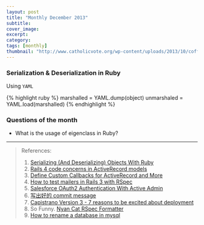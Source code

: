 ```yaml
---
layout: post
title: "Monthly December 2013"
subtitle:
cover_image:
excerpt:
category:
tags: [monthly]
thumbnail: "http://www.catholicvote.org/wp-content/uploads/2013/10/coffee-ending.jpg"
---
```


### Serialization & Deserialization in Ruby

Using `YAML`

{% highlight ruby %}
marshalled = YAML.dump(object)
unmarshaled = YAML.load(marshalled)
{% endhighlight %}

### Questions of the month

* What is the usage of eigenclass in Ruby?

---

> References:
>
> 1. [Serializing (And Deserializing) Objects With Ruby](http://www.skorks.com/2010/04/serializing-and-deserializing-objects-with-ruby/)
> 2. [Rails 4 code concerns in ActiveRecord models](http://richonrails.com/articles/rails-4-code-concerns-in-active-record-models)
> 3. [Define Custom Callbacks for ActiveRecord and More](http://www.intridea.com/blog/2012/3/22/define-custom-callbacks-for-activerecord-and-more)
> 4. [How to test mailers in Rails 3 with RSpec](http://blog.lucascaton.com.br/index.php/2010/10/25/how-to-test-mailers-in-rails-3-with-rspec/)
> 5. [Salesforce OAuth2 Authentication With Active Admin](http://ejholmes.io/salesforce-oauth2-authentication-with-active-admin/)
> 6. [写出好的 commit message](http://ruby-china.org/topics/15737)
> 7. [Capistrano Version 3 - 7 reasons to be excited about deployment](https://medium.com/p/ba896a142ac)
> 8. So Funny. [Nyan Cat RSpec Formatter](http://mattsears.com/articles/2011/11/16/nyan-cat-rspec-formatter)
> 9. [How to rename a database in mysql](http://blog.marceloaltmann.com/how-to-rename-a-database-in-mysql/)

